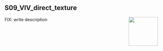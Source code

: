 ## S09_VIV_direct_texture
<img src="./Example.jpg" height="96px" align="right">

FIX: write description